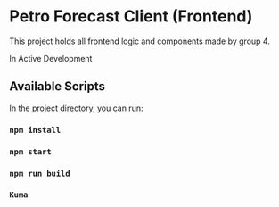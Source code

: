 # Petro Forecast Client (Frontend)
This project holds all frontend logic and components made by group 4.

In Active Development

## Available Scripts

In the project directory, you can run:
### `npm install`
### `npm start`
### `npm run build`
### `Kuma`

